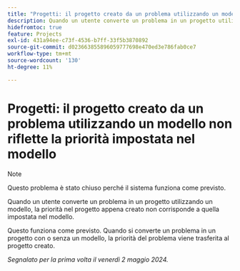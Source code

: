 ```yaml
---
title: "Progetti: il progetto creato da un problema utilizzando un modello non riflette la priorità impostata nel modello"
description: Quando un utente converte un problema in un progetto utilizzando un modello, la priorità nel progetto appena creato non corrisponde a quella impostata nel modello.
hidefromtoc: true
feature: Projects
exl-id: 431a94ee-c73f-4536-b7ff-33f5b3870892
source-git-commit: d023663855896059777698e470ed3e786fab0ce7
workflow-type: tm+mt
source-wordcount: '130'
ht-degree: 11%

---
```


# Progetti: il progetto creato da un problema utilizzando un modello non riflette la priorità impostata nel modello

>[!NOTE]
>
>Questo problema è stato chiuso perché il sistema funziona come previsto.

Quando un utente converte un problema in un progetto utilizzando un modello, la priorità nel progetto appena creato non corrisponde a quella impostata nel modello.

Questo funziona come previsto. Quando si converte un problema in un progetto con o senza un modello, la priorità del problema viene trasferita al progetto creato.

_Segnalato per la prima volta il venerdì 2 maggio 2024._
